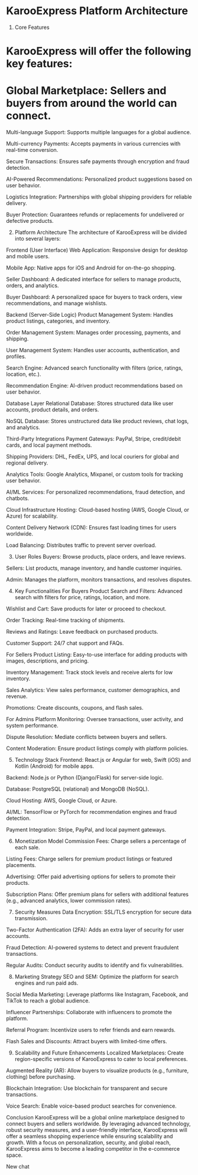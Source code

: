 # KarooExpress Platform Architecture
1. Core Features
# KarooExpress will offer the following key features:

# Global Marketplace: Sellers and buyers from around the world can connect.

Multi-language Support: Supports multiple languages for a global audience.

Multi-currency Payments: Accepts payments in various currencies with real-time conversion.

Secure Transactions: Ensures safe payments through encryption and fraud detection.

AI-Powered Recommendations: Personalized product suggestions based on user behavior.

Logistics Integration: Partnerships with global shipping providers for reliable delivery.

Buyer Protection: Guarantees refunds or replacements for undelivered or defective products.

2. Platform Architecture
The architecture of KarooExpress will be divided into several layers:

Frontend (User Interface)
Web Application: Responsive design for desktop and mobile users.

Mobile App: Native apps for iOS and Android for on-the-go shopping.

Seller Dashboard: A dedicated interface for sellers to manage products, orders, and analytics.

Buyer Dashboard: A personalized space for buyers to track orders, view recommendations, and manage wishlists.

Backend (Server-Side Logic)
Product Management System: Handles product listings, categories, and inventory.

Order Management System: Manages order processing, payments, and shipping.

User Management System: Handles user accounts, authentication, and profiles.

Search Engine: Advanced search functionality with filters (price, ratings, location, etc.).

Recommendation Engine: AI-driven product recommendations based on user behavior.

Database Layer
Relational Database: Stores structured data like user accounts, product details, and orders.

NoSQL Database: Stores unstructured data like product reviews, chat logs, and analytics.

Third-Party Integrations
Payment Gateways: PayPal, Stripe, credit/debit cards, and local payment methods.

Shipping Providers: DHL, FedEx, UPS, and local couriers for global and regional delivery.

Analytics Tools: Google Analytics, Mixpanel, or custom tools for tracking user behavior.

AI/ML Services: For personalized recommendations, fraud detection, and chatbots.

Cloud Infrastructure
Hosting: Cloud-based hosting (AWS, Google Cloud, or Azure) for scalability.

Content Delivery Network (CDN): Ensures fast loading times for users worldwide.

Load Balancing: Distributes traffic to prevent server overload.

3. User Roles
Buyers: Browse products, place orders, and leave reviews.

Sellers: List products, manage inventory, and handle customer inquiries.

Admin: Manages the platform, monitors transactions, and resolves disputes.

4. Key Functionalities
For Buyers
Product Search and Filters: Advanced search with filters for price, ratings, location, and more.

Wishlist and Cart: Save products for later or proceed to checkout.

Order Tracking: Real-time tracking of shipments.

Reviews and Ratings: Leave feedback on purchased products.

Customer Support: 24/7 chat support and FAQs.

For Sellers
Product Listing: Easy-to-use interface for adding products with images, descriptions, and pricing.

Inventory Management: Track stock levels and receive alerts for low inventory.

Sales Analytics: View sales performance, customer demographics, and revenue.

Promotions: Create discounts, coupons, and flash sales.

For Admins
Platform Monitoring: Oversee transactions, user activity, and system performance.

Dispute Resolution: Mediate conflicts between buyers and sellers.

Content Moderation: Ensure product listings comply with platform policies.

5. Technology Stack
Frontend: React.js or Angular for web, Swift (iOS) and Kotlin (Android) for mobile apps.

Backend: Node.js or Python (Django/Flask) for server-side logic.

Database: PostgreSQL (relational) and MongoDB (NoSQL).

Cloud Hosting: AWS, Google Cloud, or Azure.

AI/ML: TensorFlow or PyTorch for recommendation engines and fraud detection.

Payment Integration: Stripe, PayPal, and local payment gateways.

6. Monetization Model
Commission Fees: Charge sellers a percentage of each sale.

Listing Fees: Charge sellers for premium product listings or featured placements.

Advertising: Offer paid advertising options for sellers to promote their products.

Subscription Plans: Offer premium plans for sellers with additional features (e.g., advanced analytics, lower commission rates).

7. Security Measures
Data Encryption: SSL/TLS encryption for secure data transmission.

Two-Factor Authentication (2FA): Adds an extra layer of security for user accounts.

Fraud Detection: AI-powered systems to detect and prevent fraudulent transactions.

Regular Audits: Conduct security audits to identify and fix vulnerabilities.

8. Marketing Strategy
SEO and SEM: Optimize the platform for search engines and run paid ads.

Social Media Marketing: Leverage platforms like Instagram, Facebook, and TikTok to reach a global audience.

Influencer Partnerships: Collaborate with influencers to promote the platform.

Referral Program: Incentivize users to refer friends and earn rewards.

Flash Sales and Discounts: Attract buyers with limited-time offers.

9. Scalability and Future Enhancements
Localized Marketplaces: Create region-specific versions of KarooExpress to cater to local preferences.

Augmented Reality (AR): Allow buyers to visualize products (e.g., furniture, clothing) before purchasing.

Blockchain Integration: Use blockchain for transparent and secure transactions.

Voice Search: Enable voice-based product searches for convenience.

Conclusion
KarooExpress will be a global online marketplace designed to connect buyers and sellers worldwide. By leveraging advanced technology, robust security measures, and a user-friendly interface, KarooExpress will offer a seamless shopping experience while ensuring scalability and growth. With a focus on personalization, security, and global reach, KarooExpress aims to become a leading competitor in the e-commerce space.

New chat
